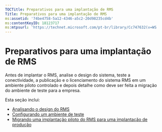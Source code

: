 ```yaml
---
TOCTitle: Preparativos para uma implantação de RMS
Title: Preparativos para uma implantação de RMS
ms:assetid: '74be4758-5a12-4346-a5c2-20d98235cd4b'
ms:contentKeyID: 18123717
ms:mtpsurl: 'https://technet.microsoft.com/pt-br/library/Cc747632(v=WS.10)'
---
```


Preparativos para uma implantação de RMS
========================================

Antes de implantar o RMS, analise o design do sistema, teste a conectividade, a publicação e o licenciamento do sistema RMS em um ambiente piloto controlado e depois detalhe como deve ser feita a migração do ambiente de teste para a empresa.

Esta seção inclui:

-   [Analisando o design do RMS](https://technet.microsoft.com/0ed1dd67-8e07-47c9-9e2e-0104438bd19f)
-   [Configurando um ambiente de teste](https://technet.microsoft.com/cdd96b05-49e2-4b6f-bfae-40b5c028ec66)
-   [Migrando uma implantação piloto do RMS para uma implantação de produção](https://technet.microsoft.com/ea151946-22fb-4cba-a3ef-fd7a4bf0d292)
